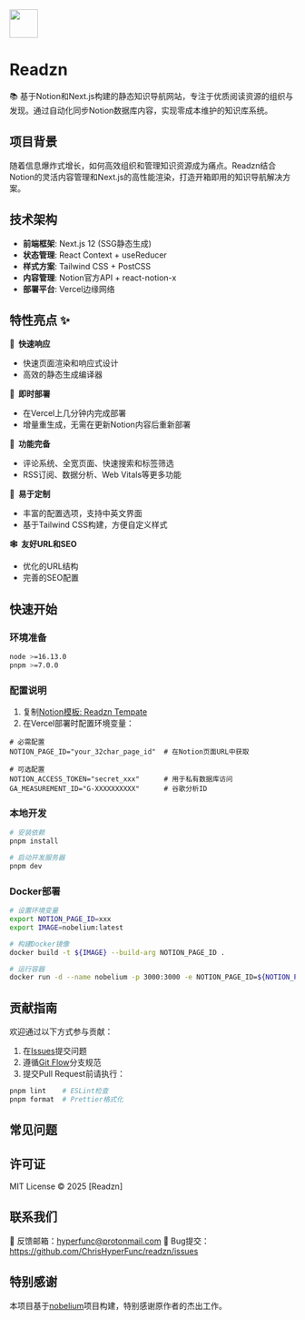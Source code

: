 <img src="https://cdn.jsdelivr.net/gh/ChrisHyperFunc/static-storage@main/img/default.png" width="50" height="50">

# Readzn

📚 基于Notion和Next.js构建的静态知识导航网站，专注于优质阅读资源的组织与发现。通过自动化同步Notion数据库内容，实现零成本维护的知识库系统。

## 项目背景
随着信息爆炸式增长，如何高效组织和管理知识资源成为痛点。Readzn结合Notion的灵活内容管理和Next.js的高性能渲染，打造开箱即用的知识导航解决方案。

## 技术架构
- **前端框架**: Next.js 12 (SSG静态生成)
- **状态管理**: React Context + useReducer
- **样式方案**: Tailwind CSS + PostCSS
- **内容管理**: Notion官方API + react-notion-x
- **部署平台**: Vercel边缘网络

## 特性亮点 ✨

**🚀 &nbsp;快速响应**
- 快速页面渲染和响应式设计
- 高效的静态生成编译器

**🤖 &nbsp;即时部署**
- 在Vercel上几分钟内完成部署
- 增量重生成，无需在更新Notion内容后重新部署

**🚙 &nbsp;功能完备**
- 评论系统、全宽页面、快速搜索和标签筛选
- RSS订阅、数据分析、Web Vitals等更多功能

**🎨 &nbsp;易于定制**
- 丰富的配置选项，支持中英文界面
- 基于Tailwind CSS构建，方便自定义样式

**🕸 &nbsp;友好URL和SEO**
- 优化的URL结构
- 完善的SEO配置

## 快速开始

### 环境准备
```bash
node >=16.13.0
pnpm >=7.0.0
```

### 配置说明
1. 复制[Notion模板: Readzn Tempate](https://ionized-belly-695.notion.site/1c694aed65db8009b842f609cca39098?v=1c694aed65db81759ffa000cf3d57a46)
2. 在Vercel部署时配置环境变量：

```env
# 必需配置
NOTION_PAGE_ID="your_32char_page_id"  # 在Notion页面URL中获取

# 可选配置
NOTION_ACCESS_TOKEN="secret_xxx"      # 用于私有数据库访问
GA_MEASUREMENT_ID="G-XXXXXXXXXX"      # 谷歌分析ID
```

### 本地开发
```bash
# 安装依赖
pnpm install

# 启动开发服务器
pnpm dev
```

### Docker部署
```bash
# 设置环境变量
export NOTION_PAGE_ID=xxx
export IMAGE=nobelium:latest

# 构建Docker镜像
docker build -t ${IMAGE} --build-arg NOTION_PAGE_ID .

# 运行容器
docker run -d --name nobelium -p 3000:3000 -e NOTION_PAGE_ID=${NOTION_PAGE_ID} ${IMAGE}
```

## 贡献指南

欢迎通过以下方式参与贡献：
1. 在[Issues](https://github.com/ChrisHyperFunc/readzn/issues)提交问题
2. 遵循[Git Flow](https://nvie.com/posts/a-successful-git-branching-model/)分支规范
3. 提交Pull Request前请执行：
```bash
pnpm lint    # ESLint检查
pnpm format  # Prettier格式化
```

## 常见问题


## 许可证

MIT License © 2025 [Readzn]

## 联系我们
📧 反馈邮箱：hyperfunc@protonmail.com
🐞 Bug提交：https://github.com/ChrisHyperFunc/readzn/issues

## 特别感谢
本项目基于[nobelium](https://github.com/craigary/nobelium)项目构建，特别感谢原作者的杰出工作。
